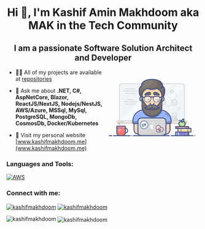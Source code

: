 <h1 align="center">Hi 👋, I'm Kashif Amin Makhdoom aka MAK in the Tech Community</h1>
<h2 align="center">I am a passionate Software Solution Architect and Developer</h2>

<img align="right" alt="Coding" width="250" src="https://github.com/kashifmakhdoom/kashifmakhdoom/blob/main/programmer.gif" />

- 👨‍💻 All of my projects are available at [repositories](https://github.com/kashifmakhdoom?tab=repositories)

- 💬 Ask me about **.NET, C#, AspNetCore, Blazor, ReactJS/NextJS, Nodejs/NestJS, AWS/Azure, MSSql, MySql, PostgreSQL, MongoDb, CosmosDb, Docker/Kubernetes**

- 📄 Visit my personal website [www.kashifmakhdoom.me](www.kashifmakhdoom.me)
  
<h3 align="left">Languages and Tools:</h3>
<p align="left">
  <a href="https://aws.amazon.com" target="_blank" rel="noreferrer"> 
  		<img src="https://skillicons.dev/icons?i=aws" alt="AWS" width="40" height="40"/> 
  	</a>
</p>


<h3 align="left">Connect with me:</h3>
<p align="left">
<a href="https://linkedin.com/in/kashifmakhdoom" target="blank"><img align="center" src="https://skillicons.dev/icons?i=linkedin" alt="kashifmakhdoom" height="30" width="40" /></a>
<a href="mailto:kashifmakhdoom@gmail.com" target="blank"><img align="center" src="https://skillicons.dev/icons?i=gmail" alt="kashifmakhdoom" height="30" width="40" /></a>
</p>


<p><img align="left" src="https://github-readme-stats.vercel.app/api/top-langs?username=kashifmakhdoom&show_icons=true&locale=en&layout=compact" alt="kashifmakhdoom" /></p>

<p>&nbsp;<img align="center" src="https://github-readme-stats.vercel.app/api?username=kashifmakhdoom&show_icons=true&locale=en" alt="kashifmakhdoom" /></p>
